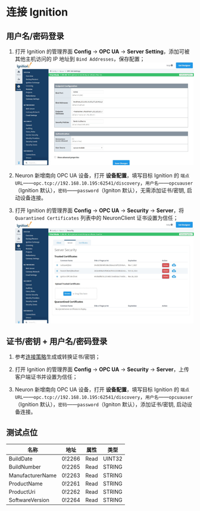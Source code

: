 # 连接 Ignition 

## 用户名/密码登录

1. 打开 Ignition 的管理界面 **Config** -> **OPC UA** -> **Server Setting**，添加可被其他主机访问的 IP 地址到 `Bind Addresses`，保存配置；
![ignition-1](./assets/ignition-1.jpg)

2. Neuron 新增南向 OPC UA 设备，打开 **设备配置**，填写目标 Ignition 的 `端点 URL`——`opc.tcp://192.168.10.195:62541/discovery`，`用户名`——`opcuauser`（Ignition 默认），`密码`——`password`（Igniton 默认），无需添加证书/密钥, 启动设备连接。

3. 打开 Ignition 的管理界面 **Config** -> **OPC UA** -> **Security** -> **Server**，将 `Quarantined Certificates` 列表中的 NeuronClient 证书设置为信任；
![ignition-2](./assets/ignition-2.jpg)

## 证书/密钥 + 用户名/密码登录

1. 参考[连接策略](./policy.md)生成或转换证书/密钥；

2. 打开 Ignition 的管理界面 **Config** -> **OPC UA** -> **Security** -> **Server**，上传客户端证书并设置为信任；

3. Neuron 新增南向 OPC UA 设备，打开 **设备配置**，填写目标 Ignition 的 `端点 URL`——`opc.tcp://192.168.10.195:62541/discovery`，`用户名`——`opcuauser`（Ignition 默认），`密码`——`password`（Igniton 默认），添加证书/密钥, 启动设备连接。

## 测试点位

| 名称             | 地址   | 属性 | 类型   |
| ---------------- | ------ | ---- | ------ |
| BuildDate        | 0!2266 | Read | UINT32 |
| BuildNumber      | 0!2265 | Read | STRING |
| ManufacturerName | 0!2263 | Read | STRING |
| ProductName      | 0!2261 | Read | STRING |
| ProductUri       | 0!2262 | Read | STRING |
| SoftwareVersion  | 0!2264 | Read | STRING |

